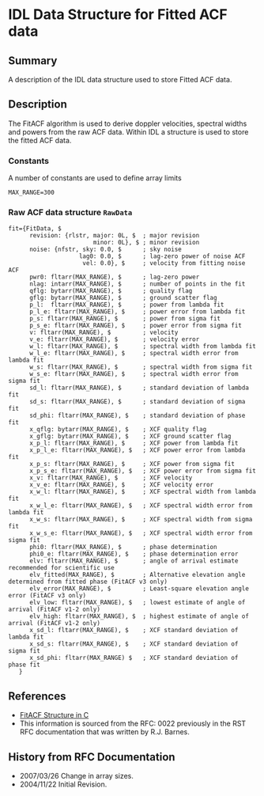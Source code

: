 <!--
(C) copyright VT SuperDARN, Virginia Polytechnic Institute & State University
author: Kevin Sterne
-->

# IDL Data Structure for Fitted ACF data

## Summary

A description of the IDL data structure used to store Fitted ACF data.

## Description

The FitACF algorithm is used to derive doppler velocities, spectral widths and powers from the raw ACF data. Within IDL a structure is used to store the fitted ACF data.

### Constants

A number of constants are used to define array limits
```
MAX_RANGE=300
```

### Raw ACF data structure `RawData`

```
fit={FitData, $
      revision: {rlstr, major: 0L, $  ; major revision
                        minor: 0L}, $ ; minor revision
      noise: {nfstr, sky: 0.0, $      ; sky noise
                    lag0: 0.0, $      ; lag-zero power of noise ACF
                     vel: 0.0}, $     ; velocity from fitting noise ACF
      pwr0: fltarr(MAX_RANGE), $      ; lag-zero power
      nlag: intarr(MAX_RANGE), $      ; number of points in the fit
      qflg: bytarr(MAX_RANGE), $      ; quality flag
      gflg: bytarr(MAX_RANGE), $      ; ground scatter flag
      p_l:  fltarr(MAX_RANGE), $      ; power from lambda fit 
      p_l_e: fltarr(MAX_RANGE), $     ; power error from lambda fit 
      p_s: fltarr(MAX_RANGE), $       ; power from sigma fit 
      p_s_e: fltarr(MAX_RANGE), $     ; power error from sigma fit  
      v: fltarr(MAX_RANGE), $         ; velocity
      v_e: fltarr(MAX_RANGE), $       ; velocity error
      w_l: fltarr(MAX_RANGE), $       ; spectral width from lambda fit
      w_l_e: fltarr(MAX_RANGE), $     ; spectral width error from lambda fit
      w_s: fltarr(MAX_RANGE), $       ; spectral width from sigma fit
      w_s_e: fltarr(MAX_RANGE), $     ; spectral width error from sigma fit 
      sd_l: fltarr(MAX_RANGE), $      ; standard deviation of lambda fit
      sd_s: fltarr(MAX_RANGE), $      ; standard deviation of sigma fit
      sd_phi: fltarr(MAX_RANGE), $    ; standard deviation of phase fit 
      x_qflg: bytarr(MAX_RANGE), $    ; XCF quality flag
      x_gflg: bytarr(MAX_RANGE), $    ; XCF ground scatter flag
      x_p_l: fltarr(MAX_RANGE), $     ; XCF power from lambda fit
      x_p_l_e: fltarr(MAX_RANGE), $   ; XCF power error from lambda fit 
      x_p_s: fltarr(MAX_RANGE), $     ; XCF power from sigma fit
      x_p_s_e: fltarr(MAX_RANGE), $   ; XCF power error from sigma fit 
      x_v: fltarr(MAX_RANGE), $       ; XCF velocity
      x_v_e: fltarr(MAX_RANGE), $     ; XCF velocity error
      x_w_l: fltarr(MAX_RANGE), $     ; XCF spectral width from lambda fit
      x_w_l_e: fltarr(MAX_RANGE), $   ; XCF spectral width error from lambda fit
      x_w_s: fltarr(MAX_RANGE), $     ; XCF spectral width from sigma fit
      x_w_s_e: fltarr(MAX_RANGE), $   ; XCF spectral width error from sigma fit
      phi0: fltarr(MAX_RANGE), $      ; phase determination
      phi0_e: fltarr(MAX_RANGE), $    ; phase determination error  
      elv: fltarr(MAX_RANGE), $       ; angle of arrival estimate recommended for scientific use
      elv_fitted(MAX_RANGE), $        ; Alternative elevation angle determined from fitted phase (FitACF v3 only)
      elv_error(MAX_RANGE), $         ; Least-square elevation angle error (FitACF v3 only)
      elv_low: fltarr(MAX_RANGE), $   ; lowest estimate of angle of arrival (FitACF v1-2 only)
      elv_high: fltarr(MAX_RANGE), $  ; highest estimate of angle of arrival (FitACF v1-2 only)
      x_sd_l: fltarr(MAX_RANGE), $    ; XCF standard deviation of lambda fit
      x_sd_s: fltarr(MAX_RANGE), $    ; XCF standard deviation of sigma fit
      x_sd_phi: fltarr(MAX_RANGE) $   ; XCF standard deviation of phase fit 
   }
```

## References
- [FitACF Structure in C](fitacf_struct_c.md)
- This information is sourced from the RFC: 0022 previously in the RST RFC documentation that was written by R.J. Barnes.

## History from RFC Documentation

- 2007/03/26  Change in array sizes.
- 2004/11/22  Initial Revision.
